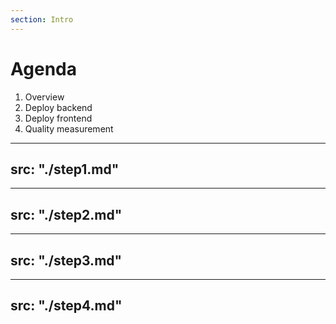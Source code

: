 ```yaml
---
section: Intro
---
```


# Agenda

1. Overview
2. Deploy backend
3. Deploy frontend
4. Quality measurement 

---
src: "./step1.md"
---

---
src: "./step2.md"
---

---
src: "./step3.md"
---

---
src: "./step4.md"
---
